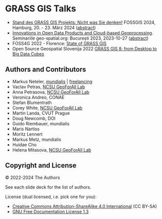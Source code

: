 # GRASS GIS Talks

* [Stand des GRASS GIS Projekts: Nicht was Sie denken!](https://htmlpreview.github.io/?https://github.com/neteler/grass-gis-talks-markus/blob/main/fossgis2024.html#/) FOSSGIS 2024, Hamburg, 20. - 23. März 2024 ([abstract](https://pretalx.com/fossgis2024/talk/review/MXQW8WZVMQWFPFL9B77TTNYFEWJGFLGD))
* [Innovations in Open Data Products and Cloud-based Geoprocessing](https://htmlpreview.github.io/?https://github.com/neteler/grass-gis-talks-markus/blob/main/2023_bucharest_data_cloud.html#/). Seminariile geo-spatial.org: București 2023, 2023-10-27 ([abstract](https://pretalx.geo-spatial.org/seminar-bucuresti-2023/talk/ECRDVB/))
* FOSS4G 2022 - Florence: [State of GRASS GIS](https://neteler.github.io/grass-gis-talks-markus/foss4g2022.html)
* Open Source Geospatial Slovenija 2022  [GRASS GIS 8: from Desktop to Big Data Cubes](https://htmlpreview.github.io/?https://github.com/neteler/grass-gis-talks-markus/blob/main/osgeo_slovenia_grassgis2022.html#/)

## Authors and Contributors

* Markus Neteler, [mundialis](http://mundialis.de/) | [freelancing](https://neteler.org/)
* Vaclav Petras, [NCSU GeoForAll Lab](http://geospatial.ncsu.edu/geoforall)
* Anna Petrasova, [NCSU GeoForAll Lab](http://geospatial.ncsu.edu/geoforall)
* Veronica Andreo, CONAE
* Stefan Blumentrath
* Corey White, [NCSU GeoForAll Lab](http://geospatial.ncsu.edu/geoforall)
* Martin Landa, CVUT Prague
* Doug Newcomb, DOI
* Guido Riembauer, mundialis
* Maris Nartiss
* Moritz Lennert
* Markus Metz, mundialis
* Huidae Cho
* Helena Mitasova, [NCSU GeoForAll Lab](http://geospatial.ncsu.edu/geoforall)

## Copyright and License

&copy; 2022-2024 The Authors

See each slide deck for the list of authors.

License (dual licensed, i.e. pick one for you):
* [Creative Commons Attribution-ShareAlike 4.0 International](https://creativecommons.org/licenses/by-sa/4.0/) (CC BY-SA)
* [GNU Free Documentation License 1.3](https://www.gnu.org/licenses/fdl-1.3.en.html)
